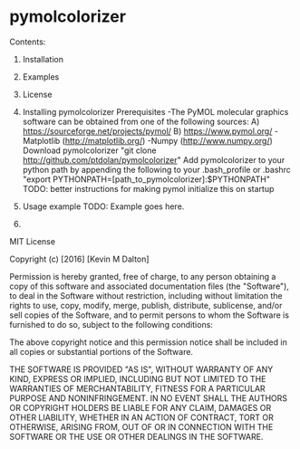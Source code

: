 # pymolcolorizer

Contents:
1. Installation
2. Examples
3. License

1. Installing pymolcolorizer
  Prerequisites
    -The PyMOL molecular graphics software can be obtained from one of the following sources:
      A) https://sourceforge.net/projects/pymol/
      B) https://www.pymol.org/
    -Matplotlib (http://matplotlib.org/)
    -Numpy (http://www.numpy.org/)
  Download pymolcolorizer
    "git clone http://github.com/ptdolan/pymolcolorizer"
  Add pymolcolorizer to your python path by appending the following to your .bash_profile or .bashrc
    "export PYTHONPATH=[path_to_pymolcolorizer]:$PYTHONPATH"
    TODO: better instructions for making pymol initialize this on startup

2. Usage example
  TODO: Example goes here. 


3.
MIT License

Copyright (c) [2016] [Kevin M Dalton]

Permission is hereby granted, free of charge, to any person obtaining a copy
of this software and associated documentation files (the "Software"), to deal
in the Software without restriction, including without limitation the rights
to use, copy, modify, merge, publish, distribute, sublicense, and/or sell
copies of the Software, and to permit persons to whom the Software is
furnished to do so, subject to the following conditions:

The above copyright notice and this permission notice shall be included in all
copies or substantial portions of the Software.

THE SOFTWARE IS PROVIDED "AS IS", WITHOUT WARRANTY OF ANY KIND, EXPRESS OR
IMPLIED, INCLUDING BUT NOT LIMITED TO THE WARRANTIES OF MERCHANTABILITY,
FITNESS FOR A PARTICULAR PURPOSE AND NONINFRINGEMENT. IN NO EVENT SHALL THE
AUTHORS OR COPYRIGHT HOLDERS BE LIABLE FOR ANY CLAIM, DAMAGES OR OTHER
LIABILITY, WHETHER IN AN ACTION OF CONTRACT, TORT OR OTHERWISE, ARISING FROM,
OUT OF OR IN CONNECTION WITH THE SOFTWARE OR THE USE OR OTHER DEALINGS IN THE
SOFTWARE.
